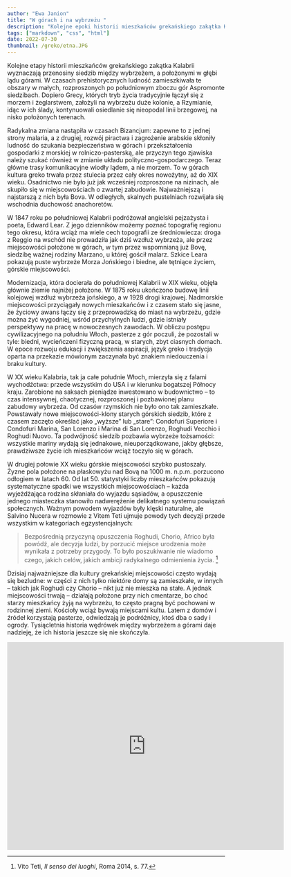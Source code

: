 ```yaml
---
author: "Ewa Janion"
title: "W górach i na wybrzeżu "
description: "Kolejne epoki historii mieszkańców grekańskiego zakątka Kalabrii wyznaczają przenosiny siedzib między wybrzeżem a położonymi w głębi lądu górami."
tags: ["markdown", "css", "html"]
date: 2022-07-30
thumbnail: /greko/etna.JPG
---
```


Kolejne etapy historii mieszkańców grekańskiego zakątka Kalabrii wyznaczają przenosiny siedzib między wybrzeżem, a położonymi w głębi lądu górami. W czasach prehistorycznych ludność zamieszkiwała te obszary w małych, rozproszonych po południowym zboczu gór Aspromonte siedzibach. Dopiero Grecy, których tryb życia tradycyjnie łączył się z morzem i żeglarstwem, założyli na wybrzeżu duże kolonie, a Rzymianie, idąc w ich ślady, kontynuowali osiedlanie się nieopodal linii brzegowej, na nisko położonych terenach. 

Radykalna zmiana nastąpiła w czasach Bizancjum: zapewne to z jednej strony malaria, a z drugiej, rozwój piractwa i zagrożenie arabskie skłoniły ludność do szukania bezpieczeństwa w górach i przekształcenia gospodarki z morskiej w rolniczo-pasterską, ale przyczyn tego zjawiska należy szukać również w zmianie układu polityczno-gospodarczego. Teraz główne trasy komunikacyjne wiodły lądem, a nie morzem. To w górach kultura greko trwała przez stulecia przez cały okres nowożytny, aż do XIX wieku. Osadnictwo nie było już jak wcześniej rozproszone na nizinach, ale skupiło się w miejscowościach o zwartej zabudowie. Najważniejszą i najstarszą z nich była Bova. W odległych, skalnych pustelniach rozwijała się wschodnia duchowość anachoretów.  

W 1847 roku po południowej Kalabrii podróżował angielski pejzażysta i poeta, Edward Lear. Z jego dzienników możemy poznać topografię regionu tego okresu, która wciąż ma wiele cech topografii ze średniowiecza: droga z Reggio na wschód nie prowadziła jak dziś wzdłuż wybrzeża, ale przez miejscowości położone w górach, w tym przez wspomnianą już Bovę, siedzibę ważnej rodziny Marzano, u której gościł malarz. Szkice Leara pokazują puste wybrzeże Morza Jońskiego i biedne, ale tętniące życiem, górskie miejscowości.

Modernizacja, która docierała do południowej Kalabrii w XIX wieku, objęła głównie ziemie najniżej położone. W 1875 roku ukończono budowę linii kolejowej wzdłuż wybrzeża jońskiego, a w 1928 drogi krajowej. Nadmorskie miejscowości przyciągały nowych mieszkańców i z czasem stało się jasne, że życiowy awans łączy się z przeprowadzką do miast na wybrzeżu, gdzie można żyć wygodniej, wśród przychylnych ludzi, gdzie istniały perspektywy na pracę w nowoczesnych zawodach. W obliczu postępu cywilizacyjnego na południu Włoch, pasterze z gór poczuli, że pozostali w tyle: biedni, wycieńczeni fizyczną pracą, w starych, zbyt ciasnych domach. W epoce rozwoju edukacji i zwiększenia aspiracji, język greko i tradycja oparta na przekazie mówionym zaczynała być znakiem niedouczenia i braku kultury. 

W XX wieku Kalabria, tak ja całe południe Włoch, mierzyła się z falami wychodźctwa: przede wszystkim do USA i w kierunku bogatszej Północy kraju. Zarobione na saksach pieniądze inwestowano w budownictwo – to czas intensywnej, chaotycznej, rozproszonej i pozbawionej planu zabudowy wybrzeża. Od czasów rzymskich nie było ono tak zamieszkałe. Powstawały nowe miejscowości-klony starych górskich siedzib, które z czasem zaczęto określać jako „wyższe” lub „stare”: Condofuri Superiore i Condofuri Marina, San Lorenzo i Marina di San Lorenzo, Roghudi Vecchio i Roghudi Nuovo. Ta podwójność siedzib pozbawia wybrzeże tożsamości: wszystkie mariny wydają się jednakowe, nieuporządkowane, jakby głębsze, prawdziwsze życie ich mieszkańców wciąż toczyło się w górach. 

W drugiej połowie XX wieku górskie miejscowości szybko pustoszały. Żyzne pola położone na płaskowyżu nad Bovą na 1000 m. n.p.m. porzucono odłogiem w latach 60. Od lat 50. statystyki liczby mieszkańców pokazują systematyczne spadki we wszystkich miejscowościach – każda wyjeżdżająca rodzina skłaniała do wyjazdu sąsiadów, a opuszczenie jednego miasteczka stanowiło nadwerężenie delikatnego systemu powiązań społecznych. Ważnym powodem wyjazdów były klęski naturalne, ale Salvino Nucera w rozmowie z Vitem Teti ujmuje powody tych decyzji przede wszystkim w kategoriach egzystencjalnych: 

> Bezpośrednią przyczyną opuszczenia Roghudi, Chorio, Africo była powódź, ale decyzja ludzi, by porzucić miejsce urodzenia może wynikała z potrzeby przygody. To było poszukiwanie nie wiadomo czego, jakich celów, jakich ambicji radykalnego odmienienia życia. [^1]

Dzisiaj najważniejsze dla kultury grekańskiej miejscowości często wydają się bezludne: w części z nich tylko niektóre domy są zamieszkałe, w innych – takich jak Roghudi czy Chorio – nikt już nie mieszka na stałe. A jednak miejscowości trwają – działają położone przy nich cmentarze, bo choć starzy mieszkańcy żyją na wybrzeżu, to często pragną być pochowani w rodzinnej ziemi. Kościoły wciąż bywają miejscami kultu. Latem z domów i źródeł korzystają pasterze, odwiedzają je podróżnicy, ktoś dba o sady i ogrody. Tysiącletnia historia wędrówek między wybrzeżem a górami daje nadzieję, że ich historia jeszcze się nie skończyła. 

[^1]: Vito Teti, *Il senso dei luoghi*, Roma 2014, s. 77.

<iframe src="https://www.google.com/maps/d/u/0/embed?mid=1FL2lI69fd6MZi4AOrc_vgDY_sdS5wrY&ehbc=2E312F" width="640" height="480"  frameborder="0" style="border:0"></iframe>


